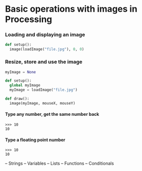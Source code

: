 # Basic operations with images in Processing

### Loading and displaying an image
```python
def setup():
  image(loadImage("file.jpg"), 0, 0)
```
### Resize, store and use the image
```python
myImage = None

def setup():
  global myImage
  myImage = loadImage("file.jpg")

def draw():
  image(myImage, mouseX, mouseY)
```



#### Type any number, get the same number back
```
>>> 10
10
```

#### Type a floating point number
```
>>> 10
10
```


– Strings
– Variables
– Lists
– Functions
– Conditionals
